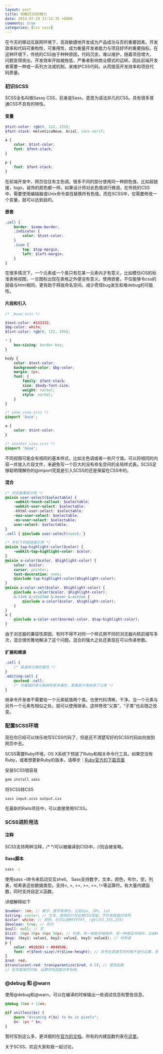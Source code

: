 ```yaml
---
layout: post
title: 领略SCSS的魅力
date: 2014-07-19 13:14:35 +0800
comments: true
categories: [css sass]
---
```

在今天的移动互联网环境下，高效敏捷地开发成为产品成功与否的重要因素。开发效率和代码可重构性，可重用性，成为衡量开发者能力与项目好坏的重要指标。在这种环境下，传统的CSS由于种种原因，代码沉余，难以维护，随着项目增大，问题变得突出，开发效率开始被拖低，严重者影响商业模式的运转。因此前端开发者需要一种或一系列方法或机制，来维护CSS代码，从而提高开发效率和项目代码质量。
### 初识SCSS
SCSS全名叫做Sassy CSS，前身是Sass，意思为语法非凡的CSS。具有很多普通CSS不具有的特性。
#### 变量
``` scss
$tint-color: rgb(0, 122, 255);
$font-stack: HelveticaNeue, Arial, sans-serif;

a {
    color: $tint-color;
    font: $font-stack;
}

p {
    font: $font-stack;
}

```
在前端开发中，网页往往有主色调。很多不同的部分使用同一种颜色值，比如超链接，logo，装饰的颜色都一样。如果设计师对此色值进行微调，在传统的CSS中，需要使用编辑器或Unix命令查找替换所有色值。而在SCSS中，仅需要修改一个变量，就可以达到目的。
#### 嵌套
``` scss
.cell {
    border: $some-border;
    .indicator {
        color: $tint-color;
    }
    .icon {
        top: $top-margin;
        left: $left-margin;
    }
}
```
在很多情况下，一个元素或一个类只有在某一元素内才有意义，比如模仿iOS的标准表格视图，一旦图标出现在表格之外便没有意义。使用嵌套，不仅能够令css的层级与html相同，更有助于释放命名空间，减少奇怪bug发生和难debug的可能性。
#### 片段和引入
``` scss
/* _base.scss */

$text-color: #333333;
$bg-color: white;
$tint-color: rgb(0, 122, 255);

* {
    box-sizing: border-box;
}

body {
    color: $text-color;
    background-color: $bg-color;
    margin: 0px;
    font: {
        family: $font-stack;
        size: $body-font-size;
        weight: normal;
        style: normal;
    }
}

/* some_view.scss */
@import 'base';

a {
    color: $tint-color;
}

/* another_view.scss */
@import 'base';

```
不同视图可能会有相同的基本样式，比如主色调或者一些尺寸值。可以将相同的内容一并放入片段文件，来避免写一个巨大的没有命名空间的全局样式表。SCSS足够聪明理解你的@import究竟是引入SCSS的还是保留在CSS中的。
#### 混合
``` scss
/* 浏览器兼容示例 */
@mixin user-select($selectable) {
    -webkit-touch-callout: $selectable;
    -webkit-user-select: $selectable;
    -khtml-user-select: $selectable;
    -moz-user-select: $selectable;
    -ms-user-select: $selectable;
    user-select: $selectable;
}
.cell { @include user-select(none); }

/* 手机下的超链接示例 */
@mixin tap-highlight-color($color) {
    -webkit-tap-highlight-color: $color;
}
@mixin a-color($color, $highlight-color) {
    color: $color;
    cursor: pointer;
    text-decoration: none;
    @include tap-highlight-color($highlight-color);
}
@mixin a-color-set($color, $highlight-color) {
    @include a-color($color, $highlight-color);
    &:link &:visited &:hover &:active {
        @include a-color($color, $highlight-color);
    }
}
a {
    @include a-color-set($normal-color, $tap-highlight-color);
}
```
由于浏览器的兼容性原因，有时不得不对同一个样式用不同的浏览器内核前缀写多次，混合很优雅地解决了这个问题。混合的强大之处还表现在可以传递参数。
#### 扩展和继承
``` scss
.cell {
    /* 普通单元格的属性 */
}
.editing-cell {
    @extend .cell;
    /* 可编辑的单元格拥有更多属性，更像是子类继承了父类 */
}
```
继承令开发者不需要给一个元素赋值两个类。也使代码清晰，干净。当一个元素与另外一个元素有相似之处，就可以使用继承，这样修改“父类”，“子类”也会随之改变。
### 配置SCSS环境
现在你已经可以快乐地写SCSS代码了，但是还不清楚写好的SCSS代码如何放到网页中去。
  
SCSS需要Ruby环境，OS X系统下预装了Ruby和相关命令行工具。如果您没有Ruby，或者想更新Ruby的版本，请移步：[Ruby官方的下载页面](https://www.ruby-lang.org/en/downloads/)
  
安装SCSS很容易
``` sh
gem install sass
```

将SCSS转CSS
``` sh
sass input.scss output.css
```
在最新的Rails项目中，可以直接使用SCSS。
### SCSS进阶用法
#### 注释
SCSS支持两种注释，/\* \*/可以被编译到CSS中，//则会被省略。
#### Sass脚本
``` bash
sass -i
```
使用sass -i命令来启动交互shell。
Sass支持数字，文本，颜色，布尔，空，列表，哈希表这些数据类型。支持<, >, <=, >=, ==, !=等运算符。有大量内建函数，同时支持自定义函数。
  
详细解释如下
``` scss
$number: 1em; // 数字，数字有单位，比如1px, 20%, 1vh
$string: center; // 文本，使用的引号会被CSS保留，字符串插值时除外
$color: white; // 颜色，也可以是#FFFFFF, rgb(255,255,255)
$boolean: true; // 布尔
$null: null; // 空
$list: 20px 30px 40px 50px; // 列表，有一种是空格隔开，另一种是逗号隔开，比如Helvetica, Arial, sans-serif
$map: (key1: value1, key2: value2, key3: value3); // 哈希表
p {
    color: #010203 + #040506;
    font: #{$font-size}/#{$line-height}; // 除号在直接写的时候不进行运算，使用变量时，可以使用插值来避免运算。
}
$red: red;
$translucent-red: transparentize($red, 0.2); // 使用函数
// 在写框架的时候，运算符和函数非常有用。
```
### @debug 和 @warn
使用@debug和@warn，可以在编译的时候输出一些调试信息和警告信息。
``` scss
@debug 10em + 12em;
```
``` scss
@if unitless($x) {
    @warn "Assuming #{$x} to be in pixels";
    $x: 1px * $x;
}
```
暂时写到这么多，更详细的在[官方的文档](http://sass-lang.com/documentation/file.SASS_REFERENCE.html)。所有的内建函数列表在[这里](http://sass-lang.com/documentation/Sass/Script/Functions.html)。

关于SCSS，欢迎大家和我一起讨论。
